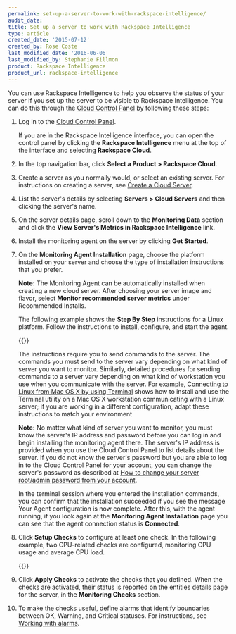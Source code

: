 ```yaml
---
permalink: set-up-a-server-to-work-with-rackspace-intelligence/
audit_date:
title: Set up a server to work with Rackspace Intelligence
type: article
created_date: '2015-07-12'
created_by: Rose Coste
last_modified_date: '2016-06-06'
last_modified_by: Stephanie Fillmon
product: Rackspace Intelligence
product_url: rackspace-intelligence
---
```


You can use Rackspace Intelligence to help you observe the status of
your server if you set up the server to be visible to Rackspace
Intelligence. You can do this through the [Cloud Control
Panel](https://login.rackspace.com/) by following these steps:

1. Log in to the [Cloud Control Panel](https://login.rackspace.com/).

   If you are in the Rackspace Intelligence interface, you can open the
   control panel by clicking the **Rackspace Intelligence** menu at the top
   of the interface and selecting **Rackspace Cloud**.

2. In the top navigation bar, click **Select a Product > Rackspace Cloud**.

3.  Create a server as you normally would, or select an existing server.
    For instructions on creating a server, see
    [Create a Cloud Server](/how-to/create-a-cloud-server).
4.  List the server's details by selecting **Servers > Cloud
    Servers** and then clicking the server's name.
5.  On the server details page, scroll down to the **Monitoring
    Data** section and click the **View Server's Metrics in Rackspace
    Intelligence** link.
6.  Install the monitoring agent on the server by clicking **Get
    Started**.
7.  On the **Monitoring Agent Installation** page, choose the platform
    installed on your server and choose the type of installation
    instructions that you prefer.

    **Note:** The Monitoring Agent can be automatically installed when
    creating a new cloud server. After choosing your server image and flavor,
    select **Monitor recommended server metrics** under Recommended Installs.

    The following example shows the **Step By Step** instructions for a Linux platform. Follow the instructions
    to install, configure, and start the agent.

    {{<image src="intelligence-install-agent-linux_0.png" alt="" title="">}}

    The instructions require you to send commands to the server. The
    commands you must send to the server vary depending on what kind of
    server you want to monitor. Similarly, detailed procedures for
    sending commands to a server vary depending on what kind of
    workstation you use when you communicate with the server. For
    example, [Connecting to Linux from Mac OS X by using
    Terminal](/how-to/connecting-to-linux-from-mac-os-x-by-using-terminal) shows
    how to install and use the Terminal utility on a Mac OS X
    workstation communicating with a Linux server; if you are working in
    a different configuration, adapt these instructions to match your
    environment

    **Note:** No matter what kind of server you want to monitor, you
    must know the server's IP address and password before you can log in
    and begin installing the monitoring agent there. The server's IP
    address is provided when you use the Cloud Control Panel to list
    details about the server. If you do not know the server's password
    but you are able to log in to the Cloud Control Panel for your
    account, you can change the server's password as described at [How
    to change your server root/admin password from your
    account](/how-to/how-to-change-your-server-rootadmin-password-from-your-account).

    In the terminal session where you entered the installation commands,
    you can confirm that the installation succeeded if you see the
    message Your Agent configuration is now complete. After this, with
    the agent running, if you look again at the **Monitoring Agent
    Installation** page you can see that the agent connection status
    is **Connected**.

8.  Click **Setup Checks** to configure at least one check. In the
    following example, two CPU-related checks are configured, monitoring
    CPU usage and average CPU load.

    {{<image src="intelligence-check-selection.png" alt="" title="">}}

9.  Click **Apply Checks** to activate the checks that you defined. When
    the checks are activated, their status is reported on the entities
    details page for the server, in the **Monitoring Checks** section.
10.  To make the checks useful, define alarms that identify boundaries
    between OK, Warning, and Critical statuses. For instructions,
    see [Working with alarms](/how-to/working-with-alarms).
